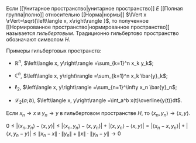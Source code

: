Если [[Унитарное пространство|унитарное пространство]] $E$ [[Полная группа|полно]] относительно [[Норма|нормы]] $\lVert x \rVert=\sqrt{\left\langle x, x\right\rangle }$, то полученное [[Нормированное пространство|нормированное пространство]] называется *гильбертовым*. Традиционно гильбертово пространство обозначают символом $H$.

Примеры гильбертовых пространств:

-   $\mathbb{R}^n$,
    $\left\langle x, y\right\rangle =\sum_{k=1}^n x_k y_k$;

-   $\mathbb{C}^n$,
    $\left\langle x, y\right\rangle =\sum_{k=1}^n x_k \bar{y}_k$;

-   $\ell_2$,
    $\left\langle x, y\right\rangle =\sum_{n=1}^\infty x_n \bar{y}_n$;

-   $\mathcal{L}_2(a;b)$,
    $\left\langle x, y\right\rangle =\int_a^b x(t)\overline{y(t)}dt$.

Если $x_n\to x$ и $y_n\to y$ в гильбертовом пространстве $H$, то $\left\langle x_n, y_n\right\rangle \to\left\langle x, y\right\rangle$.

$0\leqslant\lvert \left\langle x_n, y_n\right\rangle -\left\langle x, y\right\rangle  \rvert\leqslant\lvert \left\langle x_n, y_n\right\rangle -\left\langle x, y_n\right\rangle  \rvert+\lvert \left\langle x, y_n\right\rangle -\left\langle x, y\right\rangle  \rvert=\lvert \left\langle x_n-x, y_n\right\rangle  \rvert+\lvert \left\langle x, y_n-y\right\rangle  \rvert\leqslant\lVert x_n-x \rVert\cdot\lVert y_n \rVert+\lVert x \rVert\cdot\lVert y_n-y \rVert\to 0$